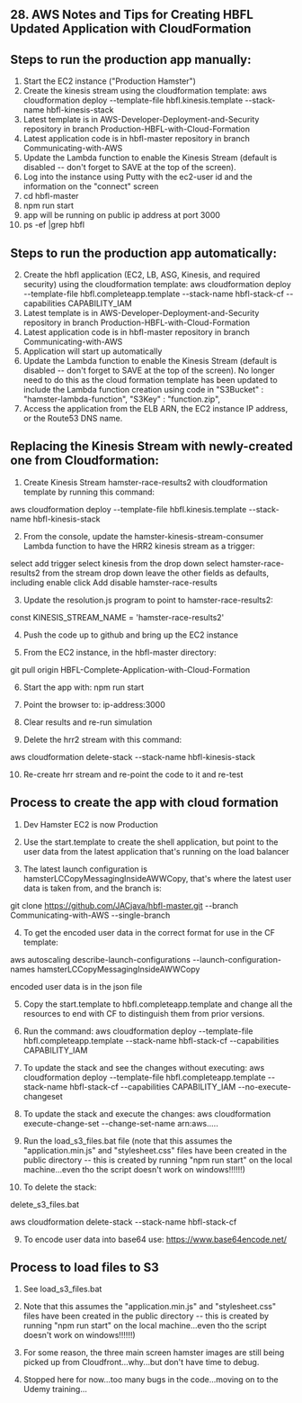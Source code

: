 ## 28. AWS Notes and Tips for Creating HBFL Updated Application with CloudFormation

## Steps to run the production app manually:

1.  Start the EC2 instance ("Production Hamster")
2.  Create the kinesis stream using the cloudformation template:  aws cloudformation deploy --template-file hbfl.kinesis.template --stack-name hbfl-kinesis-stack 
2.  Latest template is in AWS-Developer-Deployment-and-Security repository in branch Production-HBFL-with-Cloud-Formation
2.  Latest application code is in hbfl-master repository in branch Communicating-with-AWS
2.  Update the Lambda function to enable the Kinesis Stream (default is disabled -- don't forget to SAVE at the top of the screen).
2.  Log into the instance using Putty with the ec2-user id and the information on the "connect" screen
3.  cd hbfl-master
4.  npm run start
5.  app will be running on public ip address at port 3000
6.  ps -ef |grep hbfl

## Steps to run the production app automatically:

2.  Create the hbfl application (EC2, LB, ASG, Kinesis, and required security) using the cloudformation template:  aws cloudformation deploy --template-file hbfl.completeapp.template --stack-name hbfl-stack-cf --capabilities CAPABILITY_IAM
2.  Latest template is in AWS-Developer-Deployment-and-Security repository in branch Production-HBFL-with-Cloud-Formation
2.  Latest application code is in hbfl-master repository in branch Communicating-with-AWS
2.  Application will start up automatically
2.  Update the Lambda function to enable the Kinesis Stream (default is disabled -- don't forget to SAVE at the top of the screen).  No longer need to do this as the cloud formation template has been updated to include the Lambda function creation using code in
      "S3Bucket" : "hamster-lambda-function",
      "S3Key" : "function.zip",
2.  Access the application from the ELB ARN, the EC2 instance IP address, or the Route53 DNS name.

## Replacing the Kinesis Stream with newly-created one from Cloudformation:

1.  Create Kinesis Stream hamster-race-results2 with cloudformation template by running this command:

aws cloudformation deploy --template-file hbfl.kinesis.template --stack-name hbfl-kinesis-stack

2.  From the console, update the hamster-kinesis-stream-consumer Lambda function to have the HRR2 kinesis stream as a trigger:

select add trigger
select kinesis from the drop down
select hamster-race-results2 from the stream drop down
leave the other fields as defaults, including enable
click Add
disable hamster-race-results

3.  Update the resolution.js program to point to hamster-race-results2:

const KINESIS_STREAM_NAME = 'hamster-race-results2'

4.  Push the code up to github and bring up the EC2 instance

5.  From the EC2 instance, in the hbfl-master directory:

git pull origin HBFL-Complete-Application-with-Cloud-Formation

6.  Start the app with:  npm run start

7.  Point the browser to:  ip-address:3000

8.  Clear results and re-run simulation

9.  Delete the hrr2 stream with this command:

aws cloudformation delete-stack --stack-name hbfl-kinesis-stack

10.  Re-create hrr stream and re-point the code to it and re-test

## Process to create the app with cloud formation

1.  Dev Hamster EC2 is now Production

2.  Use the start.template to create the shell application, but point to the user data from the latest application that's running on the load balancer

3.  The latest launch configuration is hamsterLCCopyMessagingInsideAWWCopy, that's where the latest user data is taken from, and the branch is:

git clone https://github.com/JACjava/hbfl-master.git --branch Communicating-with-AWS --single-branch

4.  To get the encoded user data in the correct format for use in the CF template:

aws autoscaling describe-launch-configurations --launch-configuration-names hamsterLCCopyMessagingInsideAWWCopy

encoded user data is in the json file

5.  Copy the start.template to hbfl.completeapp.template and change all the resources to end with CF to distinguish them from prior versions.

6.  Run the command:
aws cloudformation deploy --template-file hbfl.completeapp.template --stack-name hbfl-stack-cf --capabilities CAPABILITY_IAM

7.  To update the stack and see the changes without executing:
aws cloudformation deploy --template-file hbfl.completeapp.template --stack-name hbfl-stack-cf --capabilities CAPABILITY_IAM --no-execute-changeset

8.  To update the stack and execute the changes:
aws cloudformation execute-change-set --change-set-name arn:aws.....

8.  Run the load_s3_files.bat file (note that this assumes the "application.min.js" and "stylesheet.css" files have been created in the public directory -- this is created by running "npm run start" on the local machine...even tho the script doesn't work on windows!!!!!!)

9.  To delete the stack:

delete_s3_files.bat

aws cloudformation delete-stack --stack-name hbfl-stack-cf

9.  To encode user data into base64 use:  https://www.base64encode.net/

## Process to load files to S3

1.  See load_s3_files.bat

2.  Note that this assumes the "application.min.js" and "stylesheet.css" files have been created in the public directory -- this is created by running "npm run start" on the local machine...even tho the script doesn't work on windows!!!!!!)

3.  For some reason, the three main screen hamster images are still being picked up from Cloudfront...why...but don't have time to debug.

4.  Stopped here for now...too many bugs in the code...moving on to the Udemy training...









